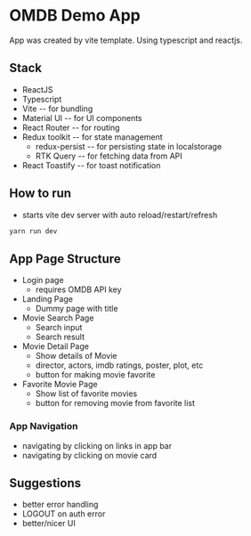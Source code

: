 # OMDB Demo App

App was created by vite template. Using typescript and reactjs.

## Stack

- ReactJS
- Typescript
- Vite -- for bundling
- Material UI -- for UI components
- React Router -- for routing
- Redux toolkit -- for state management
  - redux-persist -- for persisting state in localstorage
  - RTK Query -- for fetching data from API
- React Toastify -- for toast notification

## How to run

- starts vite dev server with auto reload/restart/refresh

```bash
yarn run dev
```

## App Page Structure

- Login page
  - requires OMDB API key
- Landing Page
  - Dummy page with title
- Movie Search Page
  - Search input
  - Search result
- Movie Detail Page
  - Show details of Movie
  - director, actors, imdb ratings, poster, plot, etc
  - button for making movie favorite
- Favorite Movie Page
  - Show list of favorite movies
  - button for removing movie from favorite list

### App Navigation

- navigating by clicking on links in app bar
- navigating by clicking on movie card

## Suggestions

- better error handling
- LOGOUT on auth error
- better/nicer UI
